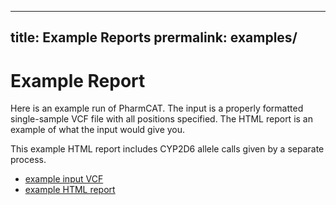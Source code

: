 
---
title: Example Reports
prermalink: examples/
---

# Example Report

Here is an example run of PharmCAT. The input is a properly formatted single-sample VCF file with all positions specified. The HTML report is an example of what the input would give you.

This example HTML report includes CYP2D6 allele calls given by a separate process.  

- [example input VCF](pharmcat.example.vcf)
- [example HTML report](pharmcat.example.report.html)
